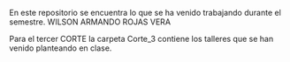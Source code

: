 En este repositorio se encuentra lo que se ha venido trabajando durante el semestre.
WILSON ARMANDO ROJAS VERA

Para el tercer CORTE la carpeta Corte_3 contiene los talleres que se han venido planteando en clase.
